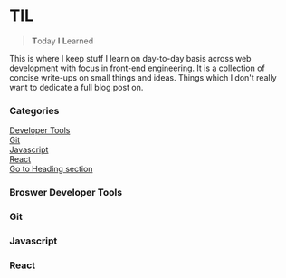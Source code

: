# TIL

> **T**oday **I** **L**earned  

This is where I keep stuff I learn on day-to-day basis across web development with focus in front-end engineering. It is a collection of concise write-ups on small things and ideas. Things which I don't really want to dedicate a full blog post on.

### Categories

[Developer Tools](#browser-developer-tools)  
[Git](#git)  
[Javascript](#javascript)  
[React](#react)  
[Go to Heading section](#this-is-a-heading)

### Broswer Developer Tools  
### Git
### Javascript
### React
